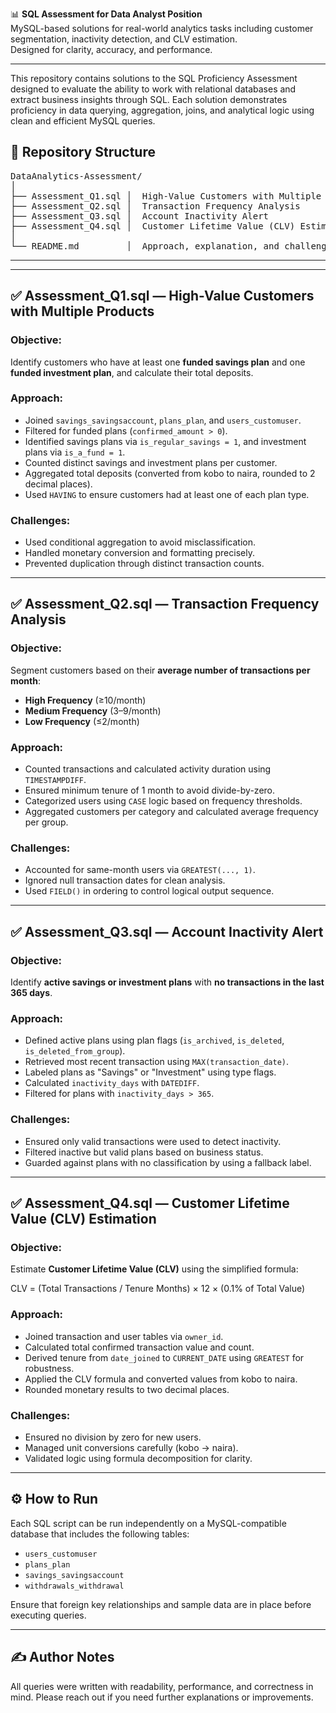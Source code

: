 📊 **SQL Assessment for Data Analyst Position**  
MySQL-based solutions for real-world analytics tasks including customer segmentation, inactivity detection, and CLV estimation.  
Designed for clarity, accuracy, and performance.

---

This repository contains solutions to the SQL Proficiency Assessment designed to evaluate the ability to work with relational databases and extract business insights through SQL. Each solution demonstrates proficiency in data querying, aggregation, joins, and analytical logic using clean and efficient MySQL queries.

## 📁 Repository Structure

<pre>
DataAnalytics-Assessment/
│ 
├── Assessment_Q1.sql │  High-Value Customers with Multiple Products 
├── Assessment_Q2.sql │  Transaction Frequency Analysis 
├── Assessment_Q3.sql │  Account Inactivity Alert 
├── Assessment_Q4.sql │  Customer Lifetime Value (CLV) Estimation 
│
└── README.md         │  Approach, explanation, and challenges </pre>
---


---

## ✅ Assessment_Q1.sql — High-Value Customers with Multiple Products

### **Objective:**
Identify customers who have at least one **funded savings plan** and one **funded investment plan**, and calculate their total deposits.

### **Approach:**
- Joined `savings_savingsaccount`, `plans_plan`, and `users_customuser`.
- Filtered for funded plans (`confirmed_amount > 0`).
- Identified savings plans via `is_regular_savings = 1`, and investment plans via `is_a_fund = 1`.
- Counted distinct savings and investment plans per customer.
- Aggregated total deposits (converted from kobo to naira, rounded to 2 decimal places).
- Used `HAVING` to ensure customers had at least one of each plan type.

### **Challenges:**
- Used conditional aggregation to avoid misclassification.
- Handled monetary conversion and formatting precisely.
- Prevented duplication through distinct transaction counts.

---

## ✅ Assessment_Q2.sql — Transaction Frequency Analysis

### **Objective:**
Segment customers based on their **average number of transactions per month**:

- **High Frequency** (≥10/month)
- **Medium Frequency** (3–9/month)
- **Low Frequency** (≤2/month)

### **Approach:**
- Counted transactions and calculated activity duration using `TIMESTAMPDIFF`.
- Ensured minimum tenure of 1 month to avoid divide-by-zero.
- Categorized users using `CASE` logic based on frequency thresholds.
- Aggregated customers per category and calculated average frequency per group.

### **Challenges:**
- Accounted for same-month users via `GREATEST(..., 1)`.
- Ignored null transaction dates for clean analysis.
- Used `FIELD()` in ordering to control logical output sequence.

---

## ✅ Assessment_Q3.sql — Account Inactivity Alert

### **Objective:**
Identify **active savings or investment plans** with **no transactions in the last 365 days**.

### **Approach:**
- Defined active plans using plan flags (`is_archived`, `is_deleted`, `is_deleted_from_group`).
- Retrieved most recent transaction using `MAX(transaction_date)`.
- Labeled plans as "Savings" or "Investment" using type flags.
- Calculated `inactivity_days` with `DATEDIFF`.
- Filtered for plans with `inactivity_days > 365`.

### **Challenges:**
- Ensured only valid transactions were used to detect inactivity.
- Filtered inactive but valid plans based on business status.
- Guarded against plans with no classification by using a fallback label.

---

## ✅ Assessment_Q4.sql — Customer Lifetime Value (CLV) Estimation

### **Objective:**
Estimate **Customer Lifetime Value (CLV)** using the simplified formula:

CLV = (Total Transactions / Tenure Months) × 12 × (0.1% of Total Value)


### **Approach:**
- Joined transaction and user tables via `owner_id`.
- Calculated total confirmed transaction value and count.
- Derived tenure from `date_joined` to `CURRENT_DATE` using `GREATEST` for robustness.
- Applied the CLV formula and converted values from kobo to naira.
- Rounded monetary results to two decimal places.

### **Challenges:**
- Ensured no division by zero for new users.
- Managed unit conversions carefully (kobo → naira).
- Validated logic using formula decomposition for clarity.

---

## ⚙️ How to Run

Each SQL script can be run independently on a MySQL-compatible database that includes the following tables:

- `users_customuser`
- `plans_plan`
- `savings_savingsaccount`
- `withdrawals_withdrawal`

Ensure that foreign key relationships and sample data are in place before executing queries.

---

## ✍️ Author Notes

All queries were written with readability, performance, and correctness in mind. Please reach out if you need further explanations or improvements.
